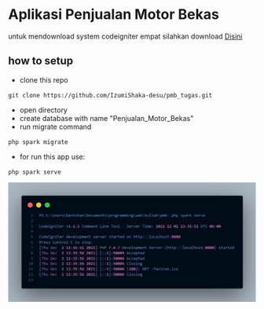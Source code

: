# Aplikasi Penjualan Motor Bekas
untuk mendownload system codeigniter empat silahkan download [Disini](https://github.com/IzumiShaka-desu/gif_host/raw/main/system.zip)
## how to setup
- clone this repo
```console
git clone https://github.com/IzumiShaka-desu/pmb_tugas.git
```
- open directory 
- create database with name "Penjualan_Motor_Bekas"
- run migrate command
```console
php spark migrate
```
- for run this app use:
```console
php spark serve
```
![codemagic2](screenshots/running.png)
